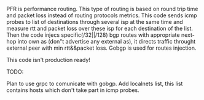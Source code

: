 PFR is performance routing. This type of routing is based on round trip time 
and packet loss instead of routing protocols metrics.
This code sends icmp probes to list of destinations through several isp at the same time
and measure rtt and packet loss over these isp for each destination of the list.
Then the code injecs specific(/32||/128) bgp routes with appropriate next-hop 
into own as (don"t advertise any external as), it directs traffic throught 
external peer with min rtt&&packet loss. Gobgp is used for routes injection.

This code isn't production ready!

TODO:  

Plan to use grpc to comunicate with gobgp. 
Add localnets list, this list contains hosts which don't take part in icmp probes. 
 
